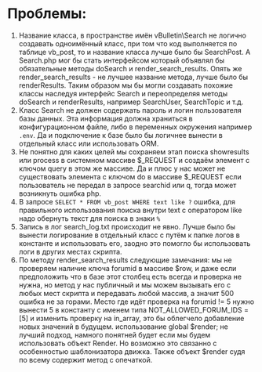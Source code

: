 # Проблемы:
1. Название класса, в пространстве имён vBulletin\Search не логично создавать одноимённый класс, при том что код выполняется по таблице vb_post, то и название класса лучше было бы SearchPost. А Search.php мог бы стать интерфейсом который объявлял бы обязательные методы doSearch и render_search_results. Опять же render_search_results - не лучшее название метода, лучше было бы renderResults. Таким образом мы бы могли создавать похожие классы наследуя интерфейс Search и переопределяя методы doSearch и renderResults, например SearchUser, SearchTopic и т.д.
2. Класс Search не должен содержать пароль и логин пользователя базы данных. Эта информация должна храниться в конфигурационном файле, либо в переменных окружения например `.env`. Да и подключение к базе было бы логичнее вынести в отдельный класс или использовать ORM.
3. Не понятно для каких целей мы сохраняем этап поиска showresults или process в системном массиве $_REQUEST и создаём элемент с ключом query в этом же массиве. Да и плюс у нас может не существовать элемента с ключом do в массиве $_REQUEST если пользователь не передал в запросе searchid или q, тогда может возникнуть ошибка php. 
4. В запросе `SELECT * FROM vb_post WHERE text like ?` ошибка, для правильного использования поиска внутри text с оператором like надо обернуть текст для поиска в знаки `%`
5. Запись в лог search_log.txt происходит не явно. Лучше было бы вынести логирование в отдельный класс с путём к папке логов в константе и использовать его, заодно это помогло бы использовать логи в других местах скрипта.
6. По методу render_search_results следующие замечания: мы не проверяем наличие ключа forumid в массиве $row, и даже если предположить что в базе этот столбец есть всегда и проверка не нужна, но метод у нас публичный и мы можем вызывать его с любых мест скрипта и передавать любой массив, а значит 500 ошибка не за горами. Место где идёт проверка на forumid != 5 нужно вынести 5 в константу с именем типа NOT_ALLOWED_FORUM_IDS = [5] и изменить проверку на in_array, это бы облегчело добавление новых значений в будущем. использование global $render; не лучший подход, намного понятней будет если мы будем использовать объект Render. Но возможно это связанно с особенностью шаблонизатора движка. Также объект $render судя по всему содержит метод с опечаткой.